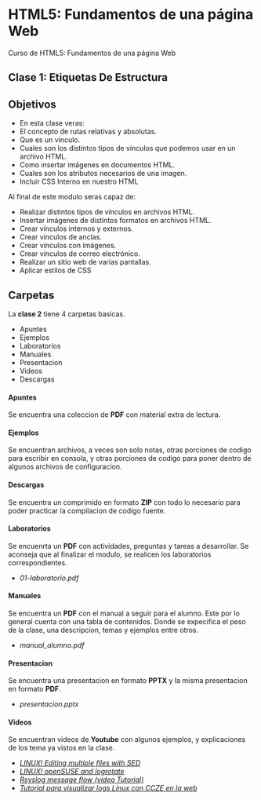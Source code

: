 # HTML5: Fundamentos de una página Web
Curso de HTML5: Fundamentos de una página Web

## Clase 1: Etiquetas De Estructura

## Objetivos
* En esta clase veras:
* El concepto de rutas relativas y absolutas.
* Que es un vínculo.
* Cuales son los distintos tipos de vínculos que podemos usar en un archivo HTML.
* Como insertar imágenes en documentos HTML.
* Cuales son los atributos necesarios de una imagen.
* Incluir CSS Interno en nuestro HTML


Al final de este modulo seras capaz de:
* Realizar distintos tipos de vínculos en archivos HTML.
* Insertar imágenes de distintos formatos en archivos HTML.
* Crear vínculos internos y externos.
* Crear vínculos de anclas.
* Crear vínculos con imágenes.
* Crear vínculos de correo electrónico.
* Realizar un sitio web de varias pantallas.
* Aplicar estilos de CSS

## Carpetas
La **clase 2** tiene 4 carpetas basicas.
* Apuntes
* Ejemplos
* Laboratorios
* Manuales
* Presentacion
* Videos
* Descargas

#### Apuntes
Se encuentra una coleccion de **PDF** con material extra de lectura.

#### Ejemplos
Se encuentran archivos, a veces son solo notas, otras porciones de codigo para escribir en consola, y otras porciones de codigo para poner dentro de algunos archivos de configuracion.

#### Descargas
Se encuentra un comprimido en formato **ZIP** con todo lo necesario para poder practicar la compilacion de codigo fuente.

#### Laboratorios
Se encuenrta un **PDF** con actividades, preguntas y tareas a desarrollar. Se aconseja que al finalizar el modulo, se realicen los laboratorios correspondientes.
* *01-laboratorio.pdf*

#### Manuales
Se encuentra un **PDF** con el manual a seguir para el alumno. Este por lo general cuenta con una tabla de contenidos. Donde se expecifica el peso de la clase, una descripcion, temas y ejemplos entre otros.
* *manual_alumno.pdf*

#### Presentacion
Se encuentra una presentacion en formato **PPTX** y la misma presentacion en formato **PDF**.
* *presentacion.pptx*

#### Videos
Se encuentran videos de **Youtube** con algunos ejemplos, y explicaciones de los tema ya vistos en la clase.
* *[LINUX! Editing multiple files with SED](https://youtu.be/Vqqq6uFubzU)*
* *[LINUX! openSUSE and logrotate](https://youtu.be/UoHmj3ef3Is)*
* *[Rsyslog message flow (video Tutorial)](https://youtu.be/Re7AS__MkXw)*
* *[Tutorial para visualizar logs Linux con CCZE en la web](https://youtu.be/Wva0nyiLE74)*
